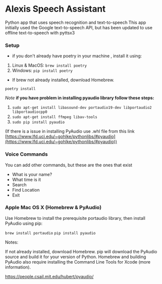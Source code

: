 # Alexis Speech Assistant

Python app that uses speech recognition and text-to-speech
This app initially used the Google text-to-speech API, but has been updated to use offline text-to-speech with pyttsx3

### Setup

- if you don't already have poetry in your machine , install it using:
1. Linux & MacOS: `brew install poetry`
2. Windows: `pip install poetry`

- If brew not already installed, download Homebrew. 

```
poetry install
```

*Note*
**if you have problem in installing pyaudio library follow these steps:**

1. `sudo apt-get install libasound-dev portaudio19-dev libportaudio2 libportaudiocpp0`
2. `sudo apt-get install ffmpeg libav-tools`
3. `sudo pip install pyaudio`

(If there is a issue in installing PyAudio use .whl file from this link [https://www.lfd.uci.edu/~gohlke/pythonlibs/#pyaudio](https://www.lfd.uci.edu/~gohlke/pythonlibs/#pyaudio))  

### Voice Commands

You can add other commands, but these are the ones that exist

- What is your name?
- What time is it
- Search
- Find Location
- Exit

### Apple Mac OS X (Homebrew & PyAudio)
Use Homebrew to install the prerequisite portaudio library, then install PyAudio using pip:

`brew install portaudio`
`pip install pyaudio`

Notes:

If not already installed, download Homebrew.
pip will download the PyAudio source and build it for your version of Python.
Homebrew and building PyAudio also require installing the Command Line Tools for Xcode (more information).

https://people.csail.mit.edu/hubert/pyaudio/

